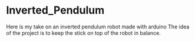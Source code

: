 # Inverted_Pendulum
Here is my take on an inverted pendulum robot made with arduino
The idea of the project is to keep the stick on top of the robot in balance.
